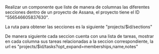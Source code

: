 Realizar un componente que liste de manera de columnas las diferentes secciones dentro de un proyecto de Assana, el proyecto tiene el ID "556546605837630".

La ruta para obtener las secciones es la siguiente "projects/$id/sections"

De manera siguiente cada seccion cuenta con una lista de tareas, mostrar en cada columna sus tareas relacionadas a la seccion correspondiente, la url es "projects/$id/tasks?opt_expand=memberships,name,notes"
